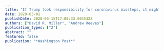 ```yaml
---
title: "If Trump took responsibility for coronavirus missteps, it might actually help him"
date: 2020-03-01
publishDate: 2020-06-15T17:05:33.004532Z
authors: ["David R. Miller", "Andrew Reeves"]
publication_types: ["2"]
abstract: ""
featured: false
publication: "*Washington Post*"
---
```


